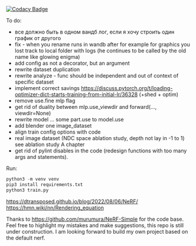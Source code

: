 [![Codacy Badge](https://app.codacy.com/project/badge/Grade/094f9d7eaabc4e07b03ed8de0526862d)](https://www.codacy.com/gh/linukc/nerf_playground/dashboard?utm_source=github.com&amp;utm_medium=referral&amp;utm_content=linukc/nerf_playground&amp;utm_campaign=Badge_Grade)

To do:
- все должно быть в одном вандб лог, если я хочу строить один график от другого
- fix - when you rename runs in wandb after for example for graphics you lost track to local folder with logs (he continues to be called by the old name like glowing enigma)
- add config as not a decorator, but an argument
- rewrite dataset duplication
- rewrite analyze - func should be independent and out of context of specific dataset 
- implement correct savings https://discuss.pytorch.org/t/loading-optimizer-dict-starts-training-from-initial-lr/36328 (+shed + optim)
- remove use.fine mlp flag
- get rid of duality between mlp.use_viewdir and forward(..., viewdir=None)
- rewrite model ... some part.use to model.use
- add blender one image_dataset
- align train config options with code
- real image dataset (NDC space ablation study, depth not lay in -1 to 1) see ablation study A chapter
- get rid of pylint disables in the code (redesign functions with too many args and statements).

Run:
```python
python3 -m venv venv  
pip3 install requirements.txt
python3 train.py
```
https://dtransposed.github.io/blog/2022/08/06/NeRF/
https://hmn.wiki/nn/Rendering_equation

Thanks to https://github.com/murumura/NeRF-Simple for the code base.
Feel free to highlight my mistakes and make suggestions, this repo is still under construction.
I am looking forward to build my own project based on the default nerf.
